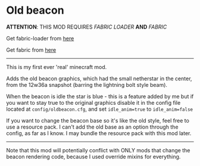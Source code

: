 # Old beacon

**ATTENTION**: THIS MOD REQUIRES _FABRIC LOADER_ **AND** _FABRIC_

Get fabric-loader from [here](https://fabricmc.net/use/)

Get fabric from [here](https://www.curseforge.com/minecraft/mc-mods/fabric-api)

---

This is my first ever 'real' minecraft mod.

Adds the old beacon graphics, which had the small netherstar in the center, from the 12w36a snapshot (barring the lightning bolt style beam).

When the beacon is idle the star is blue - this is a feature added by me but if you want to stay true to the original graphics disable it in the config file located at `config/oldbeacon.cfg`, and set `idle_anim=true` to `idle_anim=false`

If you want to change the beacon base so it's like the old style, feel free to use a resource pack. I can't add the old base as an option through the config, as far as I know. I may bundle the resource pack with this mod later.

---

Note that this mod will potentially conflict with ONLY mods that change the beacon rendering code, because I used override mixins for everything.
